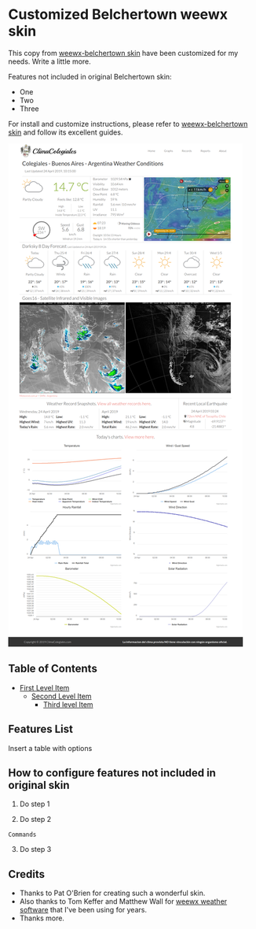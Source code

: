 # Customized Belchertown weewx skin

This copy from [weewx-belchertown skin](https://github.com/poblabs/weewx-belchertown) have been customized for my needs.  Write a little more.

Features not included in original Belchertown skin:
* One
* Two
* Three 

For install and customize instructions, please refer to [weewx-belchertown skin](https://github.com/poblabs/weewx-belchertown) and follow its excellent guides.

![climacolegiales.org Homepage](https://raw.githubusercontent.com/HoracioDos/weewx-belchertown/master/assets/homepage_screenshot.png)

## Table of Contents

- [First Level Item](#belchertown-weewx-skin)
  * [Second Level Item ](#table-of-contents)
    + [Third level Item](#weewxconf)

## Features List

Insert a table with options

## How to configure features not included in original skin

1) Do step 1

2) Do step 2 

```
Commands
```

3) Do step 3

## Credits
* Thanks to Pat O'Brien for creating such a wonderful skin. 
* Also thanks to Tom Keffer and Matthew Wall for [weewx weather software](http://weewx.com) that I've been using for years.
* Thanks more.
